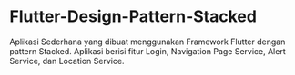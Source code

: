 # Flutter-Design-Pattern-Stacked

Aplikasi Sederhana yang dibuat menggunakan Framework Flutter dengan pattern Stacked. Aplikasi berisi fitur Login, Navigation Page Service, Alert Service, dan Location Service.
